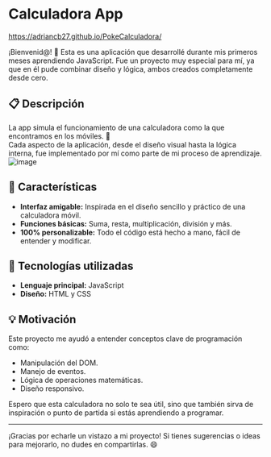 # Calculadora App

https://adriancb27.github.io/PokeCalculadora/

¡Bienvenid@! 👋 Esta es una aplicación que desarrollé durante mis primeros meses aprendiendo JavaScript. Fue un proyecto muy especial para mí, ya que en él pude combinar diseño y lógica, ambos creados completamente desde cero.

## 📋 Descripción

La app simula el funcionamiento de una calculadora como la que encontramos en los móviles. 🧮  
Cada aspecto de la aplicación, desde el diseño visual hasta la lógica interna, fue implementado por mí como parte de mi proceso de aprendizaje.
![image](https://github.com/user-attachments/assets/56a9f04a-abae-4911-9592-73a5566e383c)


## 🚀 Características

- **Interfaz amigable:** Inspirada en el diseño sencillo y práctico de una calculadora móvil.
- **Funciones básicas:** Suma, resta, multiplicación, división y más.
- **100% personalizable:** Todo el código está hecho a mano, fácil de entender y modificar.

## 🔧 Tecnologías utilizadas

- **Lenguaje principal:** JavaScript
- **Diseño:** HTML y CSS

## 💡 Motivación

Este proyecto me ayudó a entender conceptos clave de programación como:
- Manipulación del DOM.
- Manejo de eventos.
- Lógica de operaciones matemáticas.
- Diseño responsivo.

Espero que esta calculadora no solo te sea útil, sino que también sirva de inspiración o punto de partida si estás aprendiendo a programar.

---

¡Gracias por echarle un vistazo a mi proyecto! Si tienes sugerencias o ideas para mejorarlo, no dudes en compartirlas. 😄

